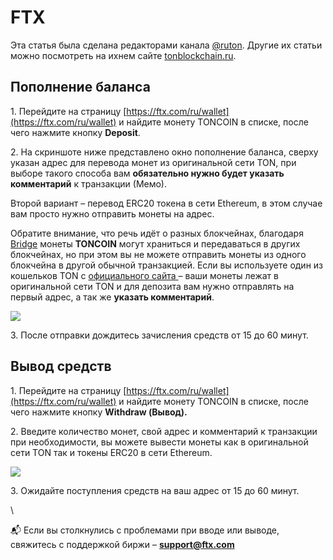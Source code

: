 # FTX

Эта статья была сделана редакторами канала [@ruton](https://t.me/ruton). Другие их статьи можно посмотреть на ихнем сайте [tonblockchain.ru](https://tonblockchain.ru).

## Пополнение баланса <a href="#popolnenie-balansa" id="popolnenie-balansa"></a>

1\. Перейдите на страницу [https://ftx.com/ru/wallet](https://ftx.com/ru/wallet) и найдите монету TONCOIN в списке, после чего нажмите кнопку **Deposit**.

2\. На скриншоте ниже представлено окно пополнение баланса, сверху указан адрес для перевода монет из оригинальной сети TON, при выборе такого способа вам **обязательно нужно будет указать комментарий** к транзакции (Мемо).

Второй вариант – перевод ERC20 токена в сети Ethereum, в этом случае вам просто нужно отправить монеты на адрес.

Обратите внимание, что речь идёт о разных блокчейнах, благодаря [Bridge](http://ton.org/bridge) монеты **TONCOIN** могут храниться и передаваться в других блокчейнах, но при этом вы не можете отправить монеты из одного блокчейна в другой обычной транзакцией. Если вы используете один из кошельков TON c [официального сайта ](http://ton.org/wallets)– ваши монеты лежат в оригинальной сети TON и для депозита вам нужно отправлять на первый адрес, а так же **указать комментарий**.

![](https://telegra.ph/file/e32a903b52764a2bc5d2a.png)

3\. После отправки дождитесь зачисления средств от 15 до 60 минут.

## Вывод средств <a href="#vyvod-sredstv" id="vyvod-sredstv"></a>

1\. Перейдите на страницу [https://ftx.com/ru/wallet](https://ftx.com/ru/wallet) и найдите монету TONCOIN в списке, после чего нажмите кнопку **Withdraw (**Вывод**).**

2\. Введите количество монет, свой адрес и комментарий к транзакции при необходимости, вы можете вывести монеты как в оригинальной сети TON так и токены ERC20 в сети Ethereum.

![](https://telegra.ph/file/88fe1f3119833be35599f.png)

3\. Ожидайте поступления средств на ваш адрес от 15 до 60 минут.

\


📬 Если вы столкнулись с проблемами при вводе или выводе, свяжитесь с поддержкой биржи – **support@ftx.com**
